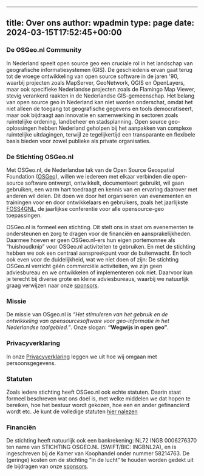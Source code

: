 
---
title: Over ons
author: wpadmin
type: page
date: 2024-03-15T17:52:45+00:00
---

### De OSGeo.nl Community

In Nederland speelt open source geo een cruciale rol in het landschap van geografische informatiesystemen (GIS). De geschiedenis ervan gaat terug tot de vroege ontwikkeling van open source software in de jaren '90, waarbij projecten zoals MapServer, GeoNetwork, QGIS en OpenLayers, maar ook specifieke Nederlandse projecten zoals de Flamingo Map Viewer, stevig verankerd raakten in de Nederlandse GIS-gemeenschap. Het belang van open source geo in Nederland kan niet worden onderschat, omdat het niet alleen de toegang tot geografische gegevens en tools democratiseert, maar ook bijdraagt aan innovatie en samenwerking in sectoren zoals ruimtelijke ordening, landbeheer en stadsplanning. Open source geo-oplossingen hebben Nederland geholpen bij het aanpakken van complexe ruimtelijke uitdagingen, terwijl ze tegelijkertijd een transparante en flexibele basis bieden voor zowel publieke als private organisaties.

### De Stichting OSGeo.nl

 Met OSGeo.nl, de Nederlandse tak van de Open Source Geospatial Foundation ([OSGeo](0_community/internationaal/)), willen we iedereen met elkaar verbinden die open-source software ontwerpt, ontwikkelt, documenteert gebruikt, wil gaan gebruiken, een warm hart toedraagt en kennis van en ervaring daarover met anderen wil delen. Dit doen we door het organiseren van evenementen en trainingen voor en door ontwikkelaars en gebruikers, zoals het jaarlijkste [FOSS4GNL](https://foss4g.nl/), de jaarlijkse conferentie voor alle opensource-geo toepassingen. 

OSGeo.nl is formeel een stichting. Dit stelt ons in staat om evenementen te ondersteunen en zorg te dragen voor de financiën en aansprakelijkheden. Daarmee hoeven er geen OSGeo.nl-ers hun eigen portemonnee als &#8220;huishoudknip&#8221; voor OSGeo.nl activiteiten te gebruiken. En met de stichting hebben we ook een centraal aanspreekpunt voor de buitenwacht. En toch ook even voor de duidelijkheid, wat we niet doen of zijn: De stichting OSGeo.nl verricht géén commerciële activiteiten, we zijn geen adviesbureau en we ontwikkelen of implementeren ook niet. Daarvoor kun je terecht bij diverse grote en kleine adviesbureaus, waarbij we natuurlijk graag verwijzen naar onze [sponsors](/0_sponsors/sponsors).

### Missie

De missie van OSgeo.nl is _&#8220;Het stimuleren van het gebruik en de ontwikkeling van opensourcesoftware voor geo-informatie in het Nederlandse taalgebied.&#8221;_. Onze slogan: **&#8220;Wegwijs in open geo&#8221;**.

### Privacyverklaring

In onze [Privacyverklaring](/privacy-verklaring/) leggen we uit hoe wij omgaan met persoonsgegevens.

### Statuten

Zoals iedere stichting heeft OSGeo.nl ook echte statuten. Daarin staat formeel beschreven wat ons doel is, met welke middelen we dat hopen te bereiken, hoe het bestuur wordt gekozen, hoe een en ander gefinancierd wordt etc. Je kunt de volledige statuten [hier nalezen](/photos/2014/07/digitaal-afschrift-akte-van-oprichting.pdf)

### Financiën

De stichting heeft natuurlijk ook een bankrekening: NL72 INGB 0006276370 ten name van STICHTING OSGEO.NL (SWIFT/BIC: INGBNL2A), en is ingeschreven bij de Kamer van Koophandel onder nummer 58214763. De (geringe) kosten om de stichting &#8220;in de lucht&#8221; te houden worden gedekt uit de bijdragen van onze [sponsors](/0_sponsors/sponsors).



